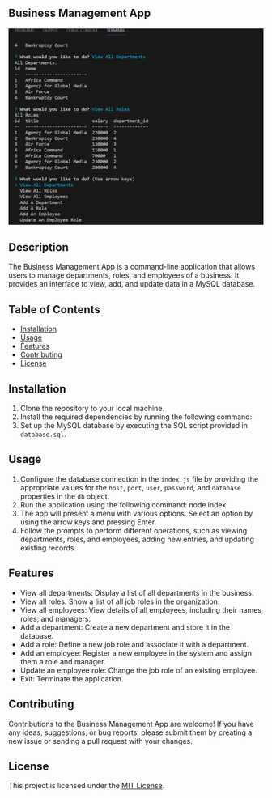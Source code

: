 ## Business Management App
<img src="./images/terminalimg.png" href="image of the terminal">

## Description 
The Business Management App is a command-line application that allows users to manage departments, roles, and employees of a business. It provides an interface to view, add, and update data in a MySQL database.

## Table of Contents

- [Installation](#installation)
- [Usage](#usage)
- [Features](#features)
- [Contributing](#contributing)
- [License](#license)

## Installation

1. Clone the repository to your local machine.
2. Install the required dependencies by running the following command:
3. Set up the MySQL database by executing the SQL script provided in `database.sql`.

## Usage

1. Configure the database connection in the `index.js` file by providing the appropriate values for the `host`, `port`, `user`, `password`, and `database` properties in the `db` object.
2. Run the application using the following command: node index
3. The app will present a menu with various options. Select an option by using the arrow keys and pressing Enter.
4. Follow the prompts to perform different operations, such as viewing departments, roles, and employees, adding new entries, and updating existing records.

## Features

- View all departments: Display a list of all departments in the business.
- View all roles: Show a list of all job roles in the organization.
- View all employees: View details of all employees, including their names, roles, and managers.
- Add a department: Create a new department and store it in the database.
- Add a role: Define a new job role and associate it with a department.
- Add an employee: Register a new employee in the system and assign them a role and manager.
- Update an employee role: Change the job role of an existing employee.
- Exit: Terminate the application.

## Contributing

Contributions to the Business Management App are welcome! If you have any ideas, suggestions, or bug reports, please submit them by creating a new issue or sending a pull request with your changes.

## License

This project is licensed under the [MIT License](LICENSE).
